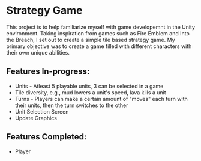 # Strategy Game

This project is to help familiarize myself with game developemnt in the Unity environment. Taking inspiration from games such as Fire Emblem and Into the Breach, I set out to create a simple tile based strategy game. My primary objective was to create a game filled with different characters with their own unique abilities. 


## Features In-progress:
- Units - Atleast 5 playable units, 3 can be selected in a game
- Tile diversity, e.g., mud lowers a unit's speed, lava kills a unit 
- Turns - Players can make a certain amount of "moves" each turn with their units, then the turn switches to the other 
- Unit Selection Screen 
- Update Graphics 

## Features Completed:
- Player
